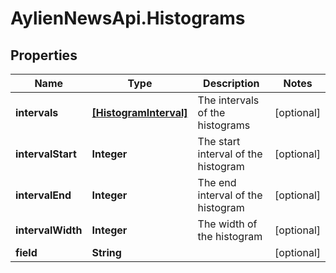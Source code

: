 # AylienNewsApi.Histograms

## Properties
Name | Type | Description | Notes
------------ | ------------- | ------------- | -------------
**intervals** | [**[HistogramInterval]**](HistogramInterval.md) | The intervals of the histograms | [optional] 
**intervalStart** | **Integer** | The start interval of the histogram | [optional] 
**intervalEnd** | **Integer** | The end interval of the histogram | [optional] 
**intervalWidth** | **Integer** | The width of the histogram | [optional] 
**field** | **String** |  | [optional] 


